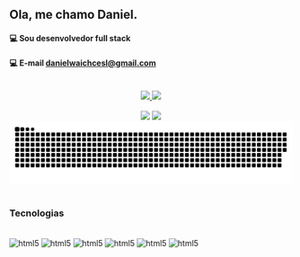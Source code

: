 ## Ola, me chamo Daniel.
####  💻 Sou desenvolvedor full stack
####  💻 E-mail danielwaichcesl@gmail.com

<br>
<div align="center">
  <a href="https://github.com/danielbarbosadelima1998">
    <img height="165em" src="https://github-readme-stats.vercel.app/api?username=danielbarbosadelima1998&show_icons=true&theme=radical"/>
    <img height="165em" src="https://github-readme-stats.vercel.app/api/top-langs/?username=danielbarbosadelima1998&layout=compact&theme=radical"/>
  </a>
</div>
<br>
<div align="center">
  <a href = "mailto:danielwaichcesl@gmail.com"><img src="https://img.shields.io/badge/-Gmail-%23333?style=for-the-badge&logo=gmail&logoColor=white" target="_blank"></a>
  <a href="https://www.linkedin.com/in/daniel-barbosa-de-lima-a40807142" target="_blank"><img src="https://img.shields.io/badge/-LinkedIn-%230077B5?style=for-the-badge&logo=linkedin&logoColor=white" target="_blank"></a>
</div>


<picture>
  <source media="(prefers-color-scheme: dark)" srcset="https://raw.githubusercontent.com/danielbarbosadelima1998/danielbarbosadelima1998/output/github-contribution-grid-snake-dark.svg">
  <source media="(prefers-color-scheme: light)" srcset="https://raw.githubusercontent.com/danielbarbosadelima1998/danielbarbosadelima1998/output/github-contribution-grid-snake.svg">
  <img alt="github contribution grid snake animation" src="https://raw.githubusercontent.com/danielbarbosadelima1998/danielbarbosadelima1998/output/github-contribution-grid-snake.svg">
</picture>
<br><br>

### Tecnologias

<div style="display: inline_block"><br/>

<img align="center" alt="html5" src="https://img.shields.io/badge/GOLANG-00ADD8?style=for-the-badge&logo=figma&logoColor=white" />
<img align="center" alt="html5" src="https://img.shields.io/badge/HTML-F24E1E?style=for-the-badge&logo=html5&logoColor=white" />
<img align="center" alt="html5" src="https://img.shields.io/badge/CSS-264DE4?&style=for-the-badge&logo=css3&logoColor=white" />
<img align="center" alt="html5" src="https://img.shields.io/badge/JavaScript-F7DF1E?style=for-the-badge&logo=javascript&logoColor=black" />
<img align="center" alt="html5" src="https://img.shields.io/badge/React-20232A?style=for-the-badge&logo=react&logoColor=61DAFB" />
<img align="center" alt="html5" src="https://img.shields.io/badge/Node.js-43853D?style=for-the-badge&logo=node.js&logoColor=white" />


</div><br/>
